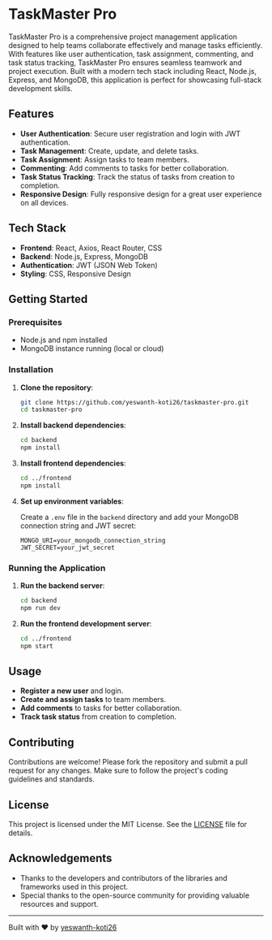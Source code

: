 # TaskMaster Pro

TaskMaster Pro is a comprehensive project management application designed to help teams collaborate effectively and manage tasks efficiently. With features like user authentication, task assignment, commenting, and task status tracking, TaskMaster Pro ensures seamless teamwork and project execution. Built with a modern tech stack including React, Node.js, Express, and MongoDB, this application is perfect for showcasing full-stack development skills.

## Features

- **User Authentication**: Secure user registration and login with JWT authentication.
- **Task Management**: Create, update, and delete tasks.
- **Task Assignment**: Assign tasks to team members.
- **Commenting**: Add comments to tasks for better collaboration.
- **Task Status Tracking**: Track the status of tasks from creation to completion.
- **Responsive Design**: Fully responsive design for a great user experience on all devices.

## Tech Stack

- **Frontend**: React, Axios, React Router, CSS
- **Backend**: Node.js, Express, MongoDB
- **Authentication**: JWT (JSON Web Token)
- **Styling**: CSS, Responsive Design

## Getting Started

### Prerequisites

- Node.js and npm installed
- MongoDB instance running (local or cloud)

### Installation

1. **Clone the repository**:
    ```sh
    git clone https://github.com/yeswanth-koti26/taskmaster-pro.git
    cd taskmaster-pro
    ```

2. **Install backend dependencies**:
    ```sh
    cd backend
    npm install
    ```

3. **Install frontend dependencies**:
    ```sh
    cd ../frontend
    npm install
    ```

4. **Set up environment variables**:

    Create a `.env` file in the `backend` directory and add your MongoDB connection string and JWT secret:
    ```env
    MONGO_URI=your_mongodb_connection_string
    JWT_SECRET=your_jwt_secret
    ```

### Running the Application

1. **Run the backend server**:
    ```sh
    cd backend
    npm run dev
    ```

2. **Run the frontend development server**:
    ```sh
    cd ../frontend
    npm start
    ```

## Usage

- **Register a new user** and login.
- **Create and assign tasks** to team members.
- **Add comments** to tasks for better collaboration.
- **Track task status** from creation to completion.

## Contributing

Contributions are welcome! Please fork the repository and submit a pull request for any changes. Make sure to follow the project's coding guidelines and standards.

## License

This project is licensed under the MIT License. See the [LICENSE](LICENSE) file for details.

## Acknowledgements

- Thanks to the developers and contributors of the libraries and frameworks used in this project.
- Special thanks to the open-source community for providing valuable resources and support.

---

Built with ❤️ by [yeswanth-koti26](https://github.com/yeswanth-koti26)
